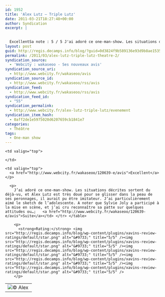 ```yaml
---
id: 1952
title: 'Alex Lutz – Triple Lutz'
date: 2011-03-21T18:27:48+00:00
author: Syndication
excerpt: |
  
   
  ExcellentSa note : 5 / 5 J'ai adoré ce one-man-show. Les situations décrites sortent du déjà-vu, et Alex Lutz est très doué pour se glisser dans la peau de ses peronnages, il aurait pu être imitateur. J...
layout: post
guid: http://regis.decamps.info/blog/?guid=0d3824f9b589136e93d9b8ae15354a75
permalink: /2011/03/alex-lutz-triple-lutz-theatre-2/
syndication_source:
  - 'Webcity : wakaseoo - Ses nouveaux avis'
syndication_source_uri:
  - http://www.webcity.fr/wakaseoo/avis
syndication_source_id:
  - http://www.webcity.fr/wakaseoo/rss/avis
syndication_feed:
  - http://www.webcity.fr/wakaseoo/rss/avis
syndication_feed_id:
  - "55"
syndication_permalink:
  - http://www.webcity.fr/alex-lutz-triple-lutz/evenement
syndication_item_hash:
  - 0aff2de1e5975020d6207659cb1841e7
categories:
  - Théâtre
tags:
  - One-man show
---
```

<table border="0">
  <tr>
    <td valign="top">
      <img align="left" src="http://photos.cityvox.com/photos_moyen/67/26/alex-lutz-triple-lutz,203331.jpg" alt="&copy; Alex" title="&copy; Alex" />
    </td>
    
    <td valign="top">
       
    </td>
    
    <td valign="top">
      <a href="http://www.webcity.fr/wakaseoo/120639-e/avis">Excellent</a></p> 
      
      <p>
        J’ai adoré ce one-man-show. Les situations décrites sortent du déjà-vu, et Alex Lutz est très doué pour se glisser dans la peau de ses peronnages, il aurait pu être imitateur. J’ai particulièrement aimé le sketch de l’adolescente. A noter que Sylvie Joly a participé à la mise en scène, et j’ai cru reconnaître sa patte sur quelques attitudes ou…;   <a href="http://www.webcity.fr/wakaseoo/120639-e/avis">Suite</a></td> </tr> </table> 
        
        <p>
          <strong>Rating:</strong> <img src="http://regis.decamps.info/blog/wp-content/plugins/xavins-review-ratings/default/star.png" alt="&#9733;" title="5/5" /><img src="http://regis.decamps.info/blog/wp-content/plugins/xavins-review-ratings/default/star.png" alt="&#9733;" title="5/5" /><img src="http://regis.decamps.info/blog/wp-content/plugins/xavins-review-ratings/default/star.png" alt="&#9733;" title="5/5" /><img src="http://regis.decamps.info/blog/wp-content/plugins/xavins-review-ratings/default/star.png" alt="&#9733;" title="5/5" /><img src="http://regis.decamps.info/blog/wp-content/plugins/xavins-review-ratings/default/star.png" alt="&#9733;" title="5/5" /> 
        </p>
